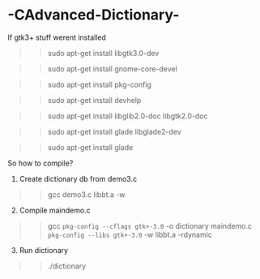 # -CAdvanced-Dictionary-

If gtk3+ stuff werent installed 
>> sudo apt-get install libgtk3.0-dev

>> sudo apt-get install gnome-core-devel 

>> sudo apt-get install pkg-config

>> sudo apt-get install devhelp

>> sudo apt-get install libglib2.0-doc libgtk2.0-doc

>> sudo apt-get install glade libglade2-dev 

>> sudo apt-get install glade


So how to compile?
1. Create dictionary db from demo3.c
>> gcc demo3.c libbt.a -w

2. Compile maindemo.c 
>> gcc `pkg-config --cflags gtk+-3.0` -o dictionary maindemo.c `pkg-config --libs gtk+-3.0` -w libbt.a -rdynamic

3. Run dictionary
>> ./dictionary
